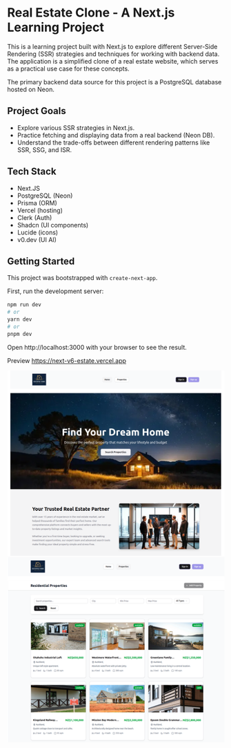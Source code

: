 # Real Estate Clone - A Next.js Learning Project

This is a learning project built with Next.js to explore different Server-Side Rendering (SSR) strategies and techniques for working with backend data. The application is a simplified clone of a real estate website, which serves as a practical use case for these concepts.

The primary backend data source for this project is a PostgreSQL database hosted on Neon.

## Project Goals

*   Explore various SSR strategies in Next.js.
*   Practice fetching and displaying data from a real backend (Neon DB).
*   Understand the trade-offs between different rendering patterns like SSR, SSG, and ISR.

## Tech Stack
* Next.JS
* PostgreSQL (Neon)
* Prisma (ORM)
* Vercel (hosting)
* Clerk (Auth)
* Shadcn (UI components)
* Lucide (icons)
* v0.dev (UI AI)

## Getting Started

This project was bootstrapped with `create-next-app`.

First, run the development server:

```bash
npm run dev
# or
yarn dev
# or
pnpm dev
```

Open http://localhost:3000 with your browser to see the result.

Preview https://next-v6-estate.vercel.app

![screenshot-home.png](screenshot-home.png)
![screenshot-properties.png](screenshot-properties.png)
